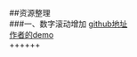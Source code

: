 ##资源整理		
###一、数字滚动增加
[github地址](https://github.com/inorganik/countUp.js)		
[作者的demo](http://inorganik.github.io/countUp.js/)		
++++++